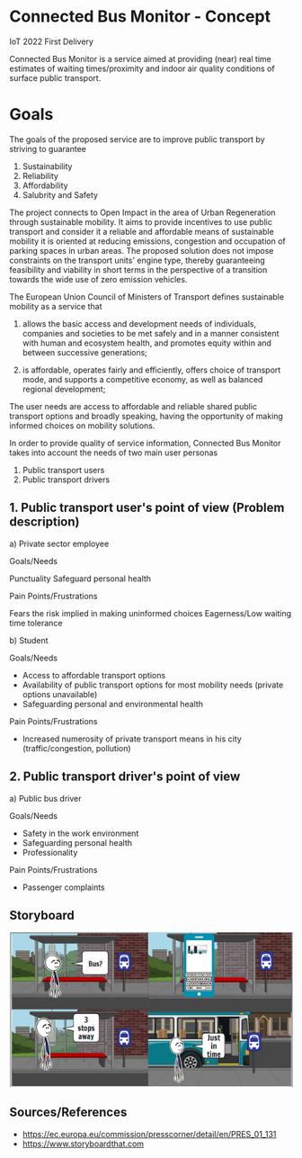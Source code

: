 # Connected Bus Monitor - Concept
IoT 2022 First Delivery

Connected Bus Monitor is a service aimed at providing (near) real time estimates of waiting times/proximity
and indoor air quality conditions of surface public transport.


# Goals

The goals of the proposed service are to improve public transport by striving to guarantee
 
1. Sustainability
2. Reliability
3. Affordability
4. Salubrity and Safety


The project connects to Open Impact in the area of Urban Regeneration through sustainable mobility.
It aims to provide incentives to use public transport and consider it a reliable and affordable means of sustainable mobility
it is oriented at reducing emissions, congestion and occupation of parking spaces in urban areas.
The proposed solution does not impose constraints on the transport units' engine type,
 thereby guaranteeing feasibility and viability in short terms in the perspective of a transition towards
 the wide use of zero emission vehicles. 
 
 The European Union Council of Ministers of Transport defines sustainable mobility as a service that
 
1. allows the basic access and development needs of individuals, companies and societies to be met safely and in a manner consistent
  with human and ecosystem health, and promotes equity within and between successive generations;

1. is affordable, operates fairly and efficiently, offers choice of transport mode, and supports a competitive economy, as well as balanced regional development;
 

 
The user needs are access to affordable and reliable shared public transport options and broadly speaking, having the opportunity of making informed choices on mobility solutions.


In order to provide quality of service information, Connected Bus Monitor takes into account the needs of two main user personas
1. Public  transport users
2. Public transport drivers   

## 1. Public transport user's point of view (Problem description)

a) Private sector employee

Goals/Needs  
       
Punctuality
Safeguard personal health

Pain Points/Frustrations

Fears the risk implied in making uninformed choices
Eagerness/Low waiting time tolerance


b) Student

Goals/Needs

- Access to affordable transport options
- Availability of public transport options for most mobility needs (private options unavailable)
- Safeguarding personal and environmental health

Pain Points/Frustrations

- Increased numerosity of private transport means in his city (traffic/congestion, pollution)


## 2. Public transport driver's point of view
a) Public bus driver

Goals/Needs
- Safety in the work environment
- Safeguarding personal health
- Professionality

Pain Points/Frustrations
- Passenger complaints
 

## Storyboard
![Storyboard](/img/Storyboard.png)


## Sources/References
- https://ec.europa.eu/commission/presscorner/detail/en/PRES_01_131
- https://www.storyboardthat.com